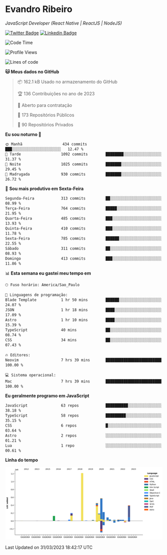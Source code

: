 # Evandro **Ribeiro**

*JavaScript Developer (React Native | ReactJS | NodeJS)*

[![Twitter Badge](https://img.shields.io/badge/-@ribeiroevandro-201B2D?style=flat-square&labelColor=201B2D&logo=twitter&logoColor=white&link=https://twitter.com/ribeiroevandro)](https://twitter.com/ribeiroevandro) 
[![Linkedin Badge](https://img.shields.io/badge/-Evandro%20Ribeiro-201B2D?style=flat-square&logo=Linkedin&logoColor=white&link=https://www.linkedin.com/in/ribeiroevandro)](https://www.linkedin.com/in/ribeiroevandro) 


<!--START_SECTION:waka-->
![Code Time](http://img.shields.io/badge/Code%20Time-3%2C164%20hrs%206%20mins-blue)

![Profile Views](http://img.shields.io/badge/Visualizac%C3%B5es%20do%20perfil-8-blue)

![Lines of code](https://img.shields.io/badge/Desde%20o%20Hello%20World%20eu%20escrevi-3.7%20million%20linhas%20de%20c%C3%B3digo-blue)

**🐱 Meus dados no GitHub** 

> 📦 162.1 kB Usado no armazenamento do GitHub 
 > 
> 🏆 136 Contribuições no ano de 2023
 > 
> 💼 Aberto para contratação
 > 
> 📜 173 Repositórios Públicos 
 > 
> 🔑 90 Repositórios Privados 
 > 
**Eu sou noturno 🦉** 

```text
🌞 Manhã                  434 commits         ███░░░░░░░░░░░░░░░░░░░░░░   12.47 % 
🌆 Tarde                  1092 commits        ████████░░░░░░░░░░░░░░░░░   31.37 % 
🌃 Noite                  1025 commits        ███████░░░░░░░░░░░░░░░░░░   29.45 % 
🌙 Madrugada              930 commits         ███████░░░░░░░░░░░░░░░░░░   26.72 % 
```
📅 **Sou mais produtivo em Sexta-Feira** 

```text
Segunda-Feira            313 commits         ██░░░░░░░░░░░░░░░░░░░░░░░   08.99 % 
Terça-Feira              764 commits         █████░░░░░░░░░░░░░░░░░░░░   21.95 % 
Quarta-Feira             485 commits         ███░░░░░░░░░░░░░░░░░░░░░░   13.93 % 
Quinta-Feira             410 commits         ███░░░░░░░░░░░░░░░░░░░░░░   11.78 % 
Sexta-Feira              785 commits         ██████░░░░░░░░░░░░░░░░░░░   22.55 % 
Sábado                   311 commits         ██░░░░░░░░░░░░░░░░░░░░░░░   08.93 % 
Domingo                  413 commits         ███░░░░░░░░░░░░░░░░░░░░░░   11.86 % 
```


📊 **Esta semana eu gastei meu tempo em** 

```text
🕑︎ Fuso horário: America/Sao_Paulo

💬 Linguagens de programação: 
Blade Template           1 hr 50 mins        ██████░░░░░░░░░░░░░░░░░░░   24.07 % 
JSON                     1 hr 18 mins        ████░░░░░░░░░░░░░░░░░░░░░   17.09 % 
Astro                    1 hr 10 mins        ████░░░░░░░░░░░░░░░░░░░░░   15.39 % 
TypeScript               40 mins             ██░░░░░░░░░░░░░░░░░░░░░░░   08.74 % 
CSS                      34 mins             ██░░░░░░░░░░░░░░░░░░░░░░░   07.43 % 

🔥 Editores: 
Neovim                   7 hrs 39 mins       █████████████████████████   100.00 % 

💻 Sistema operacional: 
Mac                      7 hrs 39 mins       █████████████████████████   100.00 % 
```

**Eu geralmente programo em JavaScript** 

```text
JavaScript               63 repos            ██████████░░░░░░░░░░░░░░░   38.18 % 
TypeScript               58 repos            █████████░░░░░░░░░░░░░░░░   35.15 % 
CSS                      6 repos             █░░░░░░░░░░░░░░░░░░░░░░░░   03.64 % 
Astro                    2 repos             ░░░░░░░░░░░░░░░░░░░░░░░░░   01.21 % 
Lua                      1 repo              ░░░░░░░░░░░░░░░░░░░░░░░░░   00.61 % 
```



**Linha do tempo**

![Lines of Code chart](https://raw.githubusercontent.com/ribeiroevandro/ribeiroevandro/main/assets/bar_graph.png)


 Last Updated on 31/03/2023 18:42:17 UTC
<!--END_SECTION:waka-->
